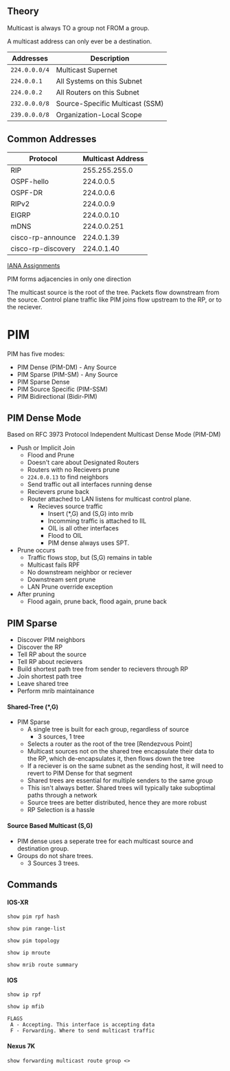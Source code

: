 ## Theory

Multicast is always TO a group not FROM a group. 

A multicast address can only ever be a destination.

Addresses      | Description
-------------- | --------------
`224.0.0.0/4`  | Multicast Supernet
`224.0.0.1`    | All Systems on this Subnet
`224.0.0.2`    | All Routers on this Subnet
`232.0.0.0/8`  | Source-Specific Multicast (SSM)
`239.0.0.0/8`  | Organization-Local Scope

## Common Addresses

Protocol           | Multicast Address
--------------     | --------------
RIP                | 255.255.255.0
OSPF-hello         | 224.0.0.5
OSPF-DR            | 224.0.0.6
RIPv2              | 224.0.0.9
EIGRP              | 224.0.0.10
mDNS               | 224.0.0.251
cisco-rp-announce  | 224.0.1.39
cisco-rp-discovery | 224.0.1.40

[IANA Assignments](https://www.iana.org/assignments/multicast-addresses/multicast-addresses.xhtml)

PIM forms adjacencies in only one direction

The multicast source is the root of the tree. Packets flow downstream from the source. Control plane traffic like PIM joins flow upstream to the RP, or to the reciever.

# PIM
PIM has five modes:
* PIM Dense (PIM-DM) - Any Source
* PIM Sparse (PIM-SM) - Any Source
* PIM Sparse Dense
* PIM Source Specific (PIM-SSM)
* PIM Bidirectional (Bidir-PIM)

## PIM Dense Mode
Based on RFC 3973 Protocol Independent Multicast Dense Mode (PIM-DM)
- Push or Implicit Join
  - Flood and Prune
  - Doesn't care about Designated Routers
  - Routers with no Recievers prune
  - `224.0.0.13` to find neighbors
  - Send traffic out all interfaces running dense
  - Recievers prune back
  - Router attached to LAN listens for multicast control plane.
     - Recieves source traffic
       - Insert (*,G) and (S,G) into mrib
       - Incomming traffic is attached to IIL
       - OIL is all other interfaces
       - Flood to OIL
       - PIM dense always uses SPT.
- Prune occurs
  - Traffic flows stop, but (S,G) remains in table
  - Multicast fails RPF
  - No downstream neighbor or reciever
  - Downstream sent prune
  - LAN Prune override exception
- After pruning 
  - Flood again, prune back, flood again, prune back
  
## PIM Sparse
- Discover PIM neighbors
- Discover the RP
- Tell RP about the source
- Tell RP about recievers 
- Build shortest path tree from sender to recievers through RP
- Join shortest path tree
- Leave shared tree
- Perform mrib maintainance

#### Shared-Tree (*,G)
- PIM Sparse
  - A single tree is built for each group, regardless of source
    - 3 sources, 1 tree
  - Selects a router as the root of the tree [Rendezvous Point]
  - Multicast sources not on the shared tree encapsulate their data to the RP, which de-encapsulates it, then flows down the tree
  - If a reciever is on the same subnet as the sending host, it will need to revert to PIM Dense for that segment
  - Shared trees are essential for multiple senders to the same group
  - This isn't always better. Shared trees will typically take suboptimal paths through a network
  - Source trees are better distributed, hence they are more robust
  - RP Selection is a hassle

#### Source Based Multicast (S,G)
- PIM dense uses a seperate tree for each multicast source and destination group.
- Groups do not share trees.
  - 3 Sources 3 trees.

## Commands

#### IOS-XR
`show pim rpf hash`

`show pim range-list`

`show pim topology`

`show ip mroute`

`show mrib route summary`

#### IOS
`show ip rpf`

`show ip mfib`
```
FLAGS
 A - Accepting. This interface is accepting data
 F - Forwarding. Where to send multicast traffic
```

#### Nexus 7K
`show forwarding multicast route group <>`
